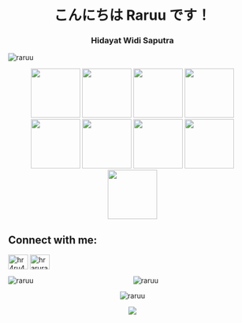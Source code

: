 <h1 align="center">こんにちは Raruu です！</h1>
<h3 align="center">Hidayat Widi Saputra</h3>


<p align="left"> <img src="https://komarev.com/ghpvc/?username=raruu&label=Profile%20views&color=0e75b6&style=flat" alt="raruu" /> </p>

<p align="center">
  <img width="100" src="https://media.tenor.com/G3SyWVrEBQoAAAAd/bocchi-bocchi-the-rock.gif"/>
  <img width="100" src="https://media.tenor.com/G3SyWVrEBQoAAAAd/bocchi-bocchi-the-rock.gif"/>
  <img width="100" src="https://media.tenor.com/G3SyWVrEBQoAAAAd/bocchi-bocchi-the-rock.gif"/>
  <img width="100" src="https://media.tenor.com/G3SyWVrEBQoAAAAd/bocchi-bocchi-the-rock.gif"/>
  <img width="100" src="https://media.tenor.com/G3SyWVrEBQoAAAAd/bocchi-bocchi-the-rock.gif"/>
  <img width="100" src="https://media.tenor.com/G3SyWVrEBQoAAAAd/bocchi-bocchi-the-rock.gif"/>
  <img width="100" src="https://media.tenor.com/G3SyWVrEBQoAAAAd/bocchi-bocchi-the-rock.gif"/>
  <img width="100" src="https://media.tenor.com/G3SyWVrEBQoAAAAd/bocchi-bocchi-the-rock.gif"/>
  <img width="100" src="https://media.tenor.com/G3SyWVrEBQoAAAAd/bocchi-bocchi-the-rock.gif"/>  
</p>


## Connect with me:
<p align="left">
<a href="https://twitter.com/hr4ru4" target="blank"><img align="center" src="https://raw.githubusercontent.com/rahuldkjain/github-profile-readme-generator/master/src/images/icons/Social/twitter.svg" alt="hr4ru4" height="30" width="40" /></a>
<a href="https://instagram.com/hraruraruraru" target="blank"><img align="center" src="https://raw.githubusercontent.com/rahuldkjain/github-profile-readme-generator/master/src/images/icons/Social/instagram.svg" alt="hraruraruraru" height="30" width="40" /></a>
</p>

<p align="center">
  <img align="left" src="https://github-readme-stats.vercel.app/api?username=raruu&show_icons=true&theme=tokyonight&locale=en" alt="raruu" />
  <img align="" src="https://github-readme-streak-stats.herokuapp.com/?user=raruu&theme=tokyonight&locale=en" alt="raruu" />
  
</p> 
<p align="center">
  <img align="center" src="https://github-readme-stats.vercel.app/api/top-langs?username=raruu&show_icons=true&theme=tokyonight&locale=en&layout=compact" alt="raruu" /> 
</p>

<p align="center">
  <img src="https://media.tenor.com/mzo_6q_TMW0AAAAC/shirasu-azusa-blue-archive.gif"/>
   
</p> 
